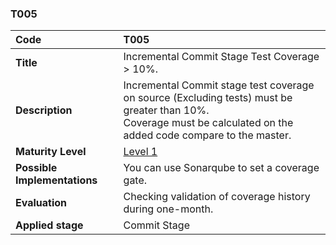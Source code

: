 ### T005

|**Code**           | **T005** |
| :--               | :--      |
|**Title**          | Incremental Commit Stage Test Coverage > 10%.|
|**Description**    | Incremental Commit stage test coverage on source (Excluding tests) must be greater than 10%. <br>Coverage must be calculated on the added code compare to the master.|
|**Maturity Level** | [Level 1](/LEVELS.html#level-1) |
|**Possible Implementations** | You can use Sonarqube to set a coverage gate.|
|**Evaluation**     | Checking validation of coverage history during one-month.|
|**Applied stage**  |Commit Stage |
